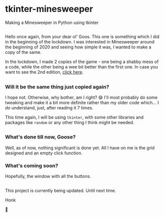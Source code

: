 # tkinter-minesweeper
 Making a Minesweeper in Python using tkinter

##
Hello once again, from your dear ol' Goos. This one is something which I did in the beginning of the lockdown. I was interested in Minesweeper around the beginning of 2020 and seeing how simple it was, I wanted to make a copy of the same. 

In the lockdown, I made 2 copies of the game - one being a shabby mess of a code, while the other being a wee bit better than the first one. In case you want to see the 2nd edition, [click here](https://pastebin.com/mmze0P8E).

##
### Will it be the same thing just copied again?
I hope not. Otherwise, why bother, am I right? :sweat_smile: I'll most probably do some tweaking and make it a bit more definite rather than my older code which... I _do_ understand, just, after reading it 7 times. 

This time again, I will be using `tkinter`, with some other libraries and packages like `random` or any other thing I think might be needed.

##
### What's done till now, Goose?
Well, as of now, nothing significant is done yet. All I have on me is the grid designed and an empty click function. 

### What's coming soon?
Hopefully, the window with all the buttons.

##
This project is currently being updated. Until next time.

Honk

:swan: